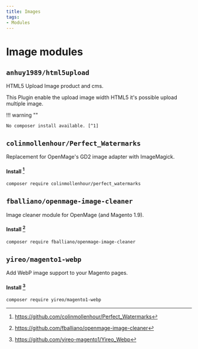 ```yaml
---
title: Images
tags:
- Modules
---
```


# Image modules

## `anhuy1989/html5upload`
HTML5 Upload Image product and cms.

This Plugin enable the upload image width HTML5 it's possible upload multiple image.

!!! warning ""

    No composer install available. [^1]

## `colinmollenhour/Perfect_Watermarks`
Replacement for OpenMage's GD2 image adapter with ImageMagick.

#### Install [^2]
```bash
composer require colinmollenhour/perfect_watermarks
```

## `fballiano/openmage-image-cleaner`
Image cleaner module for OpenMage (and Magento 1.9).

#### Install [^3]
```bash
composer require fballiano/openmage-image-cleaner
```

## `yireo/magento1-webp`
Add WebP image support to your Magento pages.

#### Install [^4]
```bash
composer require yireo/magento1-webp
```

[^1]: https://github.com/anhuy1989/html5upload
[^2]: https://github.com/colinmollenhour/Perfect_Watermarks
[^3]: https://github.com/fballiano/openmage-image-cleaner
[^4]: https://github.com/yireo-magento1/Yireo_Webp